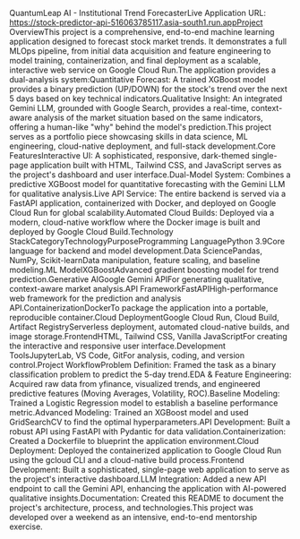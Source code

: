 QuantumLeap AI - Institutional Trend ForecasterLive Application URL: https://stock-predictor-api-516063785117.asia-south1.run.appProject OverviewThis project is a comprehensive, end-to-end machine learning application designed to forecast stock market trends. It demonstrates a full MLOps pipeline, from initial data acquisition and feature engineering to model training, containerization, and final deployment as a scalable, interactive web service on Google Cloud Run.The application provides a dual-analysis system:Quantitative Forecast: A trained XGBoost model provides a binary prediction (UP/DOWN) for the stock's trend over the next 5 days based on key technical indicators.Qualitative Insight: An integrated Gemini LLM, grounded with Google Search, provides a real-time, context-aware analysis of the market situation based on the same indicators, offering a human-like "why" behind the model's prediction.This project serves as a portfolio piece showcasing skills in data science, ML engineering, cloud-native deployment, and full-stack development.Core FeaturesInteractive UI: A sophisticated, responsive, dark-themed single-page application built with HTML, Tailwind CSS, and JavaScript serves as the project's dashboard and user interface.Dual-Model System: Combines a predictive XGBoost model for quantitative forecasting with the Gemini LLM for qualitative analysis.Live API Service: The entire backend is served via a FastAPI application, containerized with Docker, and deployed on Google Cloud Run for global scalability.Automated Cloud Builds: Deployed via a modern, cloud-native workflow where the Docker image is built and deployed by Google Cloud Build.Technology StackCategoryTechnologyPurposeProgramming LanguagePython 3.9Core language for backend and model development.Data SciencePandas, NumPy, Scikit-learnData manipulation, feature scaling, and baseline modeling.ML ModelXGBoostAdvanced gradient boosting model for trend prediction.Generative AIGoogle Gemini APIFor generating qualitative, context-aware market analysis.API FrameworkFastAPIHigh-performance web framework for the prediction and analysis API.ContainerizationDockerTo package the application into a portable, reproducible container.Cloud DeploymentGoogle Cloud Run, Cloud Build, Artifact RegistryServerless deployment, automated cloud-native builds, and image storage.FrontendHTML, Tailwind CSS, Vanilla JavaScriptFor creating the interactive and responsive user interface.Development ToolsJupyterLab, VS Code, GitFor analysis, coding, and version control.Project WorkflowProblem Definition: Framed the task as a binary classification problem to predict the 5-day trend.EDA & Feature Engineering: Acquired raw data from yfinance, visualized trends, and engineered predictive features (Moving Averages, Volatility, ROC).Baseline Modeling: Trained a Logistic Regression model to establish a baseline performance metric.Advanced Modeling: Trained an XGBoost model and used GridSearchCV to find the optimal hyperparameters.API Development: Built a robust API using FastAPI with Pydantic for data validation.Containerization: Created a Dockerfile to blueprint the application environment.Cloud Deployment: Deployed the containerized application to Google Cloud Run using the gcloud CLI and a cloud-native build process.Frontend Development: Built a sophisticated, single-page web application to serve as the project's interactive dashboard.LLM Integration: Added a new API endpoint to call the Gemini API, enhancing the application with AI-powered qualitative insights.Documentation: Created this README to document the project's architecture, process, and technologies.This project was developed over a weekend as an intensive, end-to-end mentorship exercise.

